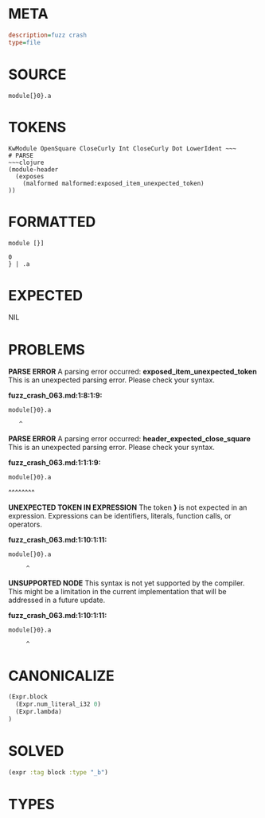 # META
~~~ini
description=fuzz crash
type=file
~~~
# SOURCE
~~~roc
module[}0}.a
~~~
# TOKENS
~~~text
KwModule OpenSquare CloseCurly Int CloseCurly Dot LowerIdent ~~~
# PARSE
~~~clojure
(module-header
  (exposes
    (malformed malformed:exposed_item_unexpected_token)
))
~~~
# FORMATTED
~~~roc
module [}]

0
} | .a
~~~
# EXPECTED
NIL
# PROBLEMS
**PARSE ERROR**
A parsing error occurred: **exposed_item_unexpected_token**
This is an unexpected parsing error. Please check your syntax.

**fuzz_crash_063.md:1:8:1:9:**
```roc
module[}0}.a
```
       ^


**PARSE ERROR**
A parsing error occurred: **header_expected_close_square**
This is an unexpected parsing error. Please check your syntax.

**fuzz_crash_063.md:1:1:1:9:**
```roc
module[}0}.a
```
^^^^^^^^


**UNEXPECTED TOKEN IN EXPRESSION**
The token **}** is not expected in an expression.
Expressions can be identifiers, literals, function calls, or operators.

**fuzz_crash_063.md:1:10:1:11:**
```roc
module[}0}.a
```
         ^


**UNSUPPORTED NODE**
This syntax is not yet supported by the compiler.
This might be a limitation in the current implementation that will be addressed in a future update.

**fuzz_crash_063.md:1:10:1:11:**
```roc
module[}0}.a
```
         ^


# CANONICALIZE
~~~clojure
(Expr.block
  (Expr.num_literal_i32 0)
  (Expr.lambda)
)
~~~
# SOLVED
~~~clojure
(expr :tag block :type "_b")
~~~
# TYPES
~~~roc
~~~
